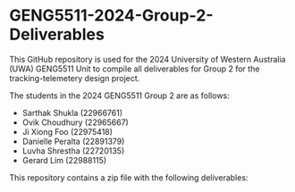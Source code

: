 # GENG5511-2024-Group-2-Deliverables
This GitHub repository is used for the 2024 University of Western Australia (UWA) GENG5511 Unit to compile all deliverables for Group 2 for the tracking-telemetery design project.

The students in the 2024 GENG5511 Group 2 are as follows:
- Sarthak Shukla (22966761)
- Ovik Choudhury (22965667)
- Ji Xiong Foo (22975418)
- Danielle Peralta (22891379)
- Luvha Shrestha (22720135)
- Gerard Lim (22988115)

This repository contains a zip file with the following deliverables:
